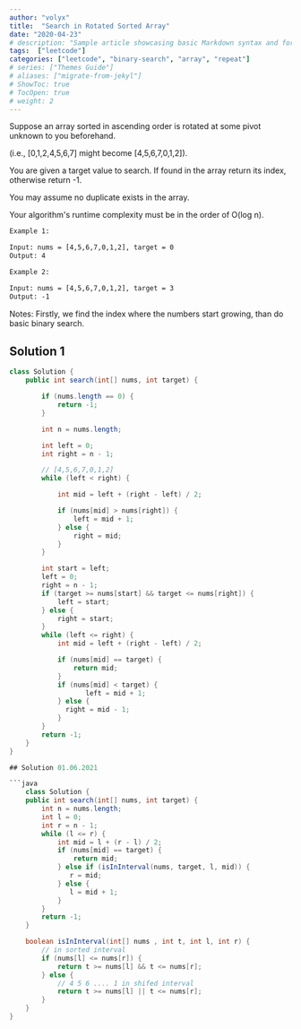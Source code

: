 ```yaml
---
author: "volyx"
title:  "Search in Rotated Sorted Array"
date: "2020-04-23"
# description: "Sample article showcasing basic Markdown syntax and formatting for HTML elements."
tags:  ["leetcode"]
categories: ["leetcode", "binary-search", "array", "repeat"]
# series: ["Themes Guide"]
# aliases: ["migrate-from-jekyl"]
# ShowToc: true
# TocOpen: true
# weight: 2
---
```



Suppose an array sorted in ascending order is rotated at some pivot unknown to you beforehand.

(i.e., [0,1,2,4,5,6,7] might become [4,5,6,7,0,1,2]).

You are given a target value to search. If found in the array return its index, otherwise return -1.

You may assume no duplicate exists in the array.

Your algorithm's runtime complexity must be in the order of O(log n).

```txt
Example 1:

Input: nums = [4,5,6,7,0,1,2], target = 0
Output: 4
```

```txt
Example 2:

Input: nums = [4,5,6,7,0,1,2], target = 3
Output: -1
```

Notes: Firstly, we find the index where the numbers start growing, than do basic binary search.

## Solution 1

```java
class Solution {
    public int search(int[] nums, int target) {

        if (nums.length == 0) {
            return -1;
        }

        int n = nums.length;

        int left = 0;
        int right = n - 1;

        // [4,5,6,7,0,1,2]
        while (left < right) {

            int mid = left + (right - left) / 2;

            if (nums[mid] > nums[right]) {
                left = mid + 1;
            } else {
                right = mid;
            }
        }

        int start = left;
        left = 0;
        right = n - 1;
        if (target >= nums[start] && target <= nums[right]) {
            left = start;
        } else {
            right = start;
        }
        while (left <= right) {
            int mid = left + (right - left) / 2;

            if (nums[mid] == target) {
                return mid;
            }
            if (nums[mid] < target) {
                   left = mid + 1;
            } else {
              right = mid - 1;
            }
        }
        return -1;
    }
}

## Solution 01.06.2021

```java
    class Solution {
    public int search(int[] nums, int target) {
        int n = nums.length;
        int l = 0;
        int r = n - 1;
        while (l <= r) {
            int mid = l + (r - l) / 2;
            if (nums[mid] == target) {
                return mid;
            } else if (isInInterval(nums, target, l, mid)) {
               r = mid;
            } else {
               l = mid + 1;    
            }
        }
        return -1;
    }

    boolean isInInterval(int[] nums , int t, int l, int r) {
        // in sorted interval
        if (nums[l] <= nums[r]) {
            return t >= nums[l] && t <= nums[r];
        } else {
            // 4 5 6 .... 1 in shifed interval
            return t >= nums[l] || t <= nums[r];
        }
    }
}
```